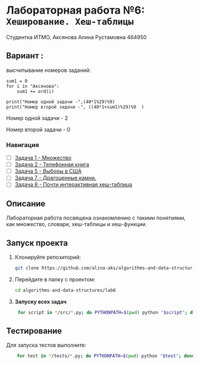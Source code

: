 # Лабораторная работа №6: `Хеширование. Хеш-таблицы`

Студентка ИТМО, Аксянова Алина Рустамовна 464950
## Вариант :
высчитывание номеров заданий:
```
sum1 = 0
for i in "Аксянова":
    sum1 += ord(i)

print("Номер одной задачи -",(40*1%29)%9)
print("Номер второй задачи -", ((40*1+sum1)%29)%9  )
```
Номер одной задачи - 2

Номер второй задачи - 0

### Навигация

- [ ] [Задача 1 - Множество ](task1/task1.md)
- [ ] [Задача 2 - Телефонная книга ](task2/task2.md)
- [ ] [Задача 5 - Выборы в США ](task5/task5.md)
- [ ] [Задача 7 - Драгоценные камни. ](task7/task7.md)
- [ ] [Задача 8 - Почти интерактивная хеш-таблица ](task8/task8.md)

## Описание
Лабораторная работа посвящена ознакомлению с такими понятиями, как множество, словари, хеш-таблицы и хеш-функции. 

## Запуск проекта
1. Клонируйте репозиторий:
   ```bash
   git clone https://github.com/alina-aks/algorithms-and-data-structures.git
   ```
2. Перейдите в папку с проектом:
   ```bash
   cd algorithms-and-data-structures/lab6
   
3. **Запуску всех задач**
   ```bash
    for script in */src/*.py; do PYTHONPATH=$(pwd) python "$script"; done
   ```
## Тестирование
Для запуска тестов выполните:
```bash
    for test in */tests/*.py; do PYTHONPATH=$(pwd) python "$test"; done
```
